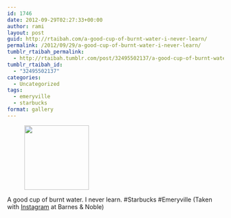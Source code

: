 ```yaml
---
id: 1746
date: 2012-09-29T02:27:33+00:00
author: rami
layout: post
guid: http://rtaibah.com/a-good-cup-of-burnt-water-i-never-learn/
permalink: /2012/09/29/a-good-cup-of-burnt-water-i-never-learn/
tumblr_rtaibah_permalink:
  - http://rtaibah.tumblr.com/post/32495502137/a-good-cup-of-burnt-water-i-never-learn
tumblr_rtaibah_id:
  - "32495502137"
categories:
  - Uncategorized
tags:
  - emeryville
  - starbucks
format: gallery
---
```

<div id='gallery-96' class='gallery galleryid-1746 gallery-columns-3 gallery-size-thumbnail'>
  <figure class='gallery-item'> 
  
  <div class='gallery-icon landscape'>
    <a href='http://139.59.20.41/2012/09/29/a-good-cup-of-burnt-water-i-never-learn/attachment/1747/'><img width="150" height="150" src="http://139.59.20.41/wp-content/uploads/2012/09/tumblr_mb3atxM0mM1qb4qlko1_1280-150x150.jpg" class="attachment-thumbnail size-thumbnail" alt="" srcset="http://139.59.20.41/wp-content/uploads/2012/09/tumblr_mb3atxM0mM1qb4qlko1_1280-150x150.jpg 150w, http://139.59.20.41/wp-content/uploads/2012/09/tumblr_mb3atxM0mM1qb4qlko1_1280-300x300.jpg 300w, http://139.59.20.41/wp-content/uploads/2012/09/tumblr_mb3atxM0mM1qb4qlko1_1280-100x100.jpg 100w, http://139.59.20.41/wp-content/uploads/2012/09/tumblr_mb3atxM0mM1qb4qlko1_1280.jpg 612w" sizes="100vw" /></a>
  </div></figure>
</div>

A good cup of burnt water. I never learn. #Starbucks #Emeryville (Taken with [Instagram](http://instagram.com) at Barnes & Noble)